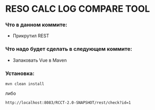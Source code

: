 # RESO CALC LOG COMPARE TOOL


### Что в данном коммите:

* Прикрутил REST


### Что надо будет сделать в следующем коммите:

* Запаковать Vue в Maven




### Установка:


```
mvn clean install
```
либо
```
http://localhost:8083/RCCT-2.0-SNAPSHOT/rest/check?id=1
```








